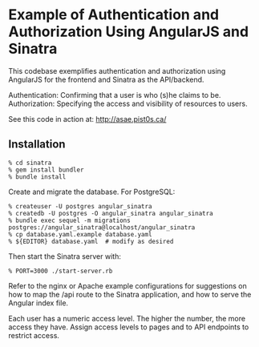# Example of Authentication and Authorization Using AngularJS and Sinatra

This codebase exemplifies authentication and authorization using AngularJS for
the frontend and Sinatra as the API/backend.

Authentication: Confirming that a user is who (s)he claims to be.
Authorization: Specifying the access and visibility of resources to users.

See this code in action at: http://asae.pist0s.ca/

## Installation

    % cd sinatra
    % gem install bundler
    % bundle install

Create and migrate the database.  For PostgreSQL:

    % createuser -U postgres angular_sinatra
    % createdb -U postgres -O angular_sinatra angular_sinatra
    % bundle exec sequel -m migrations postgres://angular_sinatra@localhost/angular_sinatra
    % cp database.yaml.example database.yaml
    % ${EDITOR} database.yaml  # modify as desired

Then start the Sinatra server with:

    % PORT=3000 ./start-server.rb

Refer to the nginx or Apache example configurations for suggestions on how to
map the /api route to the Sinatra application, and how to serve the Angular
index file.

Each user has a numeric access level.  The higher the number, the more access
they have.  Assign access levels to pages and to API endpoints to restrict
access.
